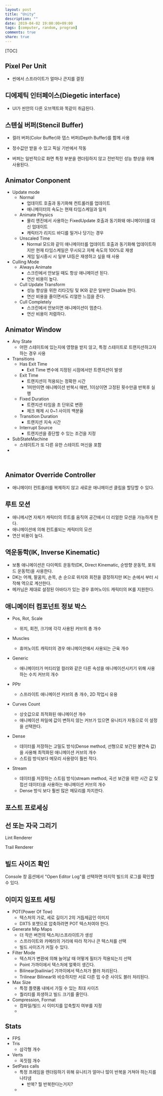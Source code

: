 ```yaml
---
layout: post
title: "Unity"
description: ""
date: 2019-04-02 19:00:00+09:00
tags: [computer, random, program]
comments: true
share: true
---
```




[TOC]



## Pixel Per Unit

- 씬에서 스프라이트가 얼마나 큰지를 결정




## 디에제틱 인터페이스(Diegetic interface)

- UI가 씬안의 다른 오브젝트와 똑같이 취급된다.




## 스텐실 버퍼(Stencil Buffer)

- 컬러 버퍼(Color Buffer)와 뎁스 버퍼(Depth Buffer)를 함께 사용

- 정수값만 받을 수 있고 픽실 기반에서 작동

- 버퍼는 일반적으로 화면 특정 부분을 렌더링하지 않고 전반적인 성능 향상을 위해 사용된다.




## Animator Conponent

  - Update mode
    - Normal
      - 업데이트 호출과 동기화해 컨트롤러를 업데이트
      - 애니메이터의 속도는 현재 타임스케일과 일치
    - Animate Physics
      - 물리 엔진에서 사용하는 FixedUpdate 호출과 동기화돼 애니메이터를 대신 업데이트
      - 캐릭터가 리지드 바디를 밀거나 당기는 경우
    - Unscaled Time
      - Normal 모드와 같이 애니메이터를 업데이트 호출과 동기화해 업데이트하지만 현재 타임스케일은 무시되고 자체 속도의 100%로 재생
      - 게임 일시중시 시 일부 UI등은 재생하고 싶을 때 사용
  - Culling Mode
    - Always Animate
      - 스크린에서 안보일 때도 항상 애니메이션 된다.
      - 연산 비용이 높다.
    - Cull Update Transform
      - 성능 향상을 위한 리타깃팅 및 IK와 같은 일부만 Disable 한다.
      - 연산 비용을 줄이면서도 리얼한 느낌을 준다.
    - Cull Completely
      - 스크린에서 안보이면 애니메이션이 멈춘다.
      - 연산 비용이 저렴하다.



## Animator Window
  - Any State
    - 어떤 스테이트에 있는지에 영향을 받지 않고, 특정 스테이트로 트랜지션하고자 하는 경우 사용
  - Transitions
    - Has Exit Time
      - Exit Time 변수에 지정된 시점에서만 트랜지션이 발생
    - Exit Time
      - 트랜지션이 적용되는 정확한 시간
      - 1미만이면 애니메이션 반복시 매번, 1이상이면 고정된 횟수만큼 반복후 실행
    - Fixed Duration
      - 트랜지션 타임을 초 단위로 변환
      - 체크 해제 시 0~1 사이의 백분율
    - Transition Duration
      - 트랜지션 지속 시간
    - Interrupt Source
      - 트랜지션을 중단할 수 있는 조건을 지정
  - SubStateMachine
    - 스테이트가 또 다른 유한 스테이트 머신을 포함
  - 

​	

## Animator Override Controller

- 애니메이터 컨트롤러를 복제하지 않고 새로운 애니메이션 클립을 할당할 수 있다.



## 루트 모션

- 애니메시연 자체가 캐릭터의 루트를 움직여 공간에서 더 리얼한 모션을 가능하게 한다.
- 애니메이션에 의해 컨트롤되는 캐릭터의 모션
- 연산 비용이 높다.



## 역운동학(IK, Inverse Kinematic)

- 보통 애니메이션은 다이렉트 운동학(DK, Direct Kinematic, 순방향 운동학, 포워드 운동학)을 사용한다.
- DK는 어깨, 팔꿈치, 손목, 손 순으로 위치와 회전을 결정하지만 IK는 손에서 부터 시작해 역으로 계산한다.
- 메카님은 제대로 설정된 아바타가 있는 경우 휴머노이드 캐릭터의 IK를 지원한다.



## 애니메이터 컴포넌트 정보 박스

- Pos, Rot, Scale

  - 위치, 회전, 크기에 각각 사용된 커브의 총 개수

- Muscles

  - 휴머노이트 캐릭터의 경우 애니메이션에서 사용되는 근육 개수

- Generic

  - 애니메이터가 머티리얼 컬러와 같은 다른 속성을 애니메이션시키기 위해 사용하는 수치 커브의 개수

- PPtr

  - 스프라이트 애니메이션 커브의 총 개수, 2D 작업시 유용

- Curves Count

  - 상숫값으로 최적화된 애니메이션 개수
  - 애니메이션 파일에 값이 변하지 않는 커브가 있으면 유니티가 자동으로 이 설정을 선택한다.

- Dense

  - 데이터를 저장하는 고밀도 방식(Dense method, 선형으로 보간된 불연속 값)을 사용해 최적화된 애니메이션 커브의 개수
  - 스트림 방식보다 메모리 사용량이 훨씬 적다.

- Stream

  - 데이터를 저장하는 스트림 방식(stream method, 곡선 보간을 위한 시간 값 및 접선 데이터)을 사용하는 애니메이션 커브의 개수
  - Dense 방식 보다 훨씬 많은 메모리를 차지한다.

  



## 포스트 프로세싱



## 선 또는 자국 그리기

Lint Renderer

Trail Renderer



## 빌드 사이즈 확인

Console 창 옵션에서 "Open Editor Log"를 선택하면 마지막 빌드의 로그를 확인할 수 있다.



## 이미지 임포트 세팅

- POT(Power Of Tow)
  - 텍스처의 가로, 세로 길이기 2의 거듭제곱인 이미지
  - DXT5 포맷으로 압축하려면 POT 텍스처여야 한다.
- Generate Mip Maps
  - 더 작은 버전의 텍스처/스프라이트가 생성
  - 스프라이트와 카메라의 거리에 따라 작거나 큰 텍스처를 선택
  - 빌드 사이즈가 커질 수 있다.
- Filter Mode
  - 텍스처가 변환에 의해 늘어날 때 어떻게 필터가 적용되는지 선택
  - Point 가까이에서 텍스처에 얼룩이 생긴다.
  - Bilinear[bailíniər] 가까이에서 텍스처가 블러 처리된다.
  - Trilinear Bilinear와 비슷하지만 서로 다른 밉 수준 사이도 블러 처리된다.
- Max Size 
  - 특정 플랫폼 내에서 가질 수 있는 최대 사이즈
  - 퀄리티를 희생하고 빌드 크기를 줄인다.
- Compression, Format
  - 컴파일/빌드 시 이미지를 압축할지 여부를 지정
  - 



## Stats

- FPS
- Tris
  - 삼각형 개수
- Verts
  - 꼭짓점 개수
- SetPass calls
  - 특정 프레임을 렌더링하기 위해 유니티가 얼마나 많이 반복을 거쳐야 하는지를 나타냄
    - 반복? 뭘 반복한다는거지?
  - 







